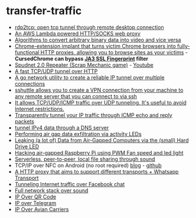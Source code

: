 # transfer-traffic

- [rdp2tcp: open tcp tunnel through remote desktop connection](https://github.com/V-E-O/rdp2tcp)
- [An AWS Lambda powered HTTP/SOCKS web proxy](https://github.com/dan-v/awslambdaproxy)
- [Algorithms to convert arbitrary binary data into video and vice versa](https://github.com/bfaure/Data2Video)
- [Chrome-extension implant that turns victim Chrome browsers into fully-functional HTTP proxies, allowing you to browse sites as your victims](https://github.com/mandatoryprogrammer/CursedChrome) \- **CursedChrome can bypass [JA3 SSL Fingerprint](https://ja3er.com/) filter**
- [Spudnet 2.0 Repeater (Scrap Mechanic game)](https://steamcommunity.com/sharedfiles/filedetails/?id=1485675868) \- [Youtube](https://www.youtube.com/watch?v=-fLeDUgDKbU)
- [A fast TCP/UDP tunnel over HTTP](https://github.com/jpillora/chisel)
- [A go network utility to create a reliable IP tunnel over multiple connections](https://github.com/porech/engarde)
- [sshuttle allows you to create a VPN connection from your machine to any remote server that you can connect to via ssh](https://github.com/sshuttle/sshuttle)
- [It allows TCP/UDP/ICMP traffic over UDP tunneling. It's useful to avoid Internet restrictions.](https://github.com/astroza/udptunnel)
- [Transparently tunnel your IP traffic through ICMP echo and reply packets](https://github.com/DhavalKapil/icmptunnel)
- [tunnel IPv4 data through a DNS server](https://github.com/yarrick/iodine)
- [Performing air gap data exfiltration via activity LEDs](https://github.com/clfs/led-airgap)
- [Leaking (a lot of) Data from Air-Gapped Computers via the (small) Hard Drive LED](https://github.com/daedalus/LEDITGO)
- [Hacking air-gapped Raspberry Pi using PWM Fan speed and led light](https://github.com/johncobb/hack_airgap)
- [Serverless, peer-to-peer, local file sharing through sound](https://github.com/ggerganov/wave-share)
- TCP/IP over NFC on Android (no root required) [blog](https://blog.classycode.com/sockets-over-nfc-on-android-c294b6c58bbf) \- [github](https://github.com/classycodeoss/nfc-sockets)
- [A HTTP proxy that aims to support different transports + Whatsapp Transport](https://github.com/matiasinsaurralde/transports)
- [Tunneling Internet traffic over Facebook chat](https://github.com/matiasinsaurralde/facebook-tunnel)
- [Full network stack over sound](https://github.com/quiet/quiet-lwip)
- [IP Over QR Code](https://github.com/seiferteric/qrtun)
- [IP over Telegram](https://github.com/PiMaker/Teletun)
- [IP Over Avian Carriers](https://github.com/dylanmccall/pigeond)
